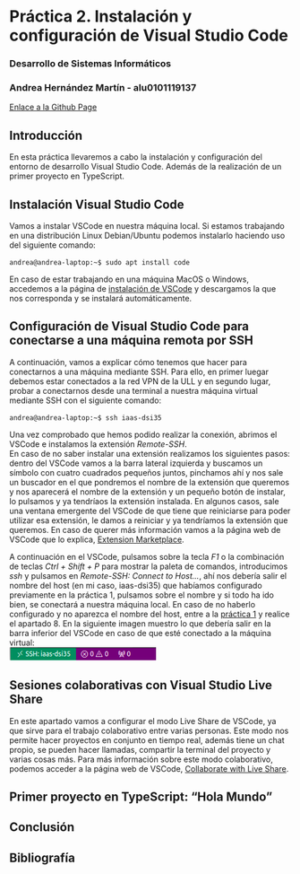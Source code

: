 # Práctica 2. Instalación y configuración de Visual Studio Code  
### Desarrollo de Sistemas Informáticos
### Andrea Hernández Martín - alu0101119137
[Enlace a la Github Page](https://ull-esit-inf-dsi-2021.github.io/ull-esit-inf-dsi-20-21-prct02-vscode-andrea2804/)

## Introducción
En esta práctica llevaremos a cabo la instalación y configuración del entorno de desarrollo Visual Studio Code. Además de la realización de un primer proyecto en TypeScript.  

## Instalación Visual Studio Code
Vamos a instalar VSCode en nuestra máquina local. Si estamos trabajando en una distribución Linux Debian/Ubuntu podemos instalarlo haciendo uso del siguiente comando:
```
andrea@andrea-laptop:~$ sudo apt install code
```  
En caso de estar trabajando en una máquina MacOS o Windows, accedemos a la página de [instalación de VSCode](https://code.visualstudio.com/) y descargamos la que nos corresponda y se instalará automáticamente.  

## Configuración de Visual Studio Code para conectarse a una máquina remota por SSH
A continuación, vamos a explicar cómo tenemos que hacer para conectarnos a una máquina mediante SSH. Para ello, en primer luegar debemos estar conectados a la red VPN de la ULL y en segundo lugar, probar a conectarnos desde una terminal a nuestra máquina virtual mediante SSH con el siguiente comando:
```
andrea@andrea-laptop:~$ ssh iaas-dsi35
```
Una vez comprobado que hemos podido realizar la conexión, abrimos el VSCode e instalamos la extensión *Remote-SSH*.  
En caso de no saber instalar una extensión realizamos los siguientes pasos: dentro del VSCode vamos a la barra lateral izquierda y buscamos un símbolo con cuatro cuadrados pequeños juntos, pinchamos ahí y nos sale un buscador en el que pondremos el nombre de la extensión que queremos y nos aparecerá el nombre de la extensión y un pequeño botón de instalar, lo pulsamos y ya tendríaos la extensión instalada. En algunos casos, sale una ventana emergente del VSCode de que tiene que reiniciarse para poder utilizar esa extensión, le damos a reiniciar y ya tendríamos la extensión que queremos. En caso de querer más información vamos a la página web de VSCode que lo explica, [Extension Marketplace](https://code.visualstudio.com/docs/editor/extension-gallery).  

A continuación en el VSCode, pulsamos sobre la tecla *F1* o la combinación de teclas *Ctrl + Shift + P* para mostrar la paleta de comandos, introducimos *ssh* y
pulsamos en *Remote-SSH: Connect to Host...*, ahí nos debería salir el nombre del host (en mi caso, iaas-dsi35) que habíamos configurado previamente en la práctica 1, pulsamos sobre el nombre y si todo ha ido bien, se conectará a nuestra máquina local. En caso de no haberlo configurado y no aparezca el nombre del host, entre a la [práctica 1](https://github.com/ULL-ESIT-INF-DSI-2021/ull-esit-inf-dsi-20-21-prct01-iaas-alu0101119137/blob/main/index.md) y realice el apartado 8.
En la siguiente imagen muestro lo que debería salir en la barra inferior del VSCode en caso de que esté conectado a la máquina virtual:  
![SSH en VSCode](https://raw.githubusercontent.com/ULL-ESIT-INF-DSI-2021/ull-esit-inf-dsi-20-21-prct02-vscode-andrea2804/main/img/Ssh_vsc.png?token=ALBLY3GP3A4T3O36GUEJH7DAID4AM)  

## Sesiones colaborativas con Visual Studio Live Share  
En este apartado vamos a configurar el modo Live Share de VSCode, ya que sirve para el trabajo colaborativo entre varias personas. Este modo nos permite hacer proyectos en conjunto en tiempo real, además tiene un chat propio, se pueden hacer llamadas, compartir la terminal del proyecto y varias cosas más. Para más información sobre este modo colaborativo, podemos acceder a la página web de VSCode, [Collaborate with Live Share](https://code.visualstudio.com/learn/collaboration/live-share).  
## Primer proyecto en TypeScript: “Hola Mundo”
## Conclusión
## Bibliografía
